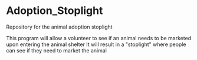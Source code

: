# Adoption_Stoplight
Repository for the animal adoption stoplight

This program will allow a volunteer to see if an animal needs to be marketed upon entering the animal shelter
It will result in a "stoplight" where people can see if they need to market the animal

